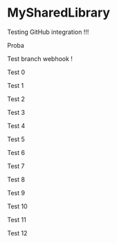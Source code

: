 # MySharedLibrary

Testing GitHub integration !!!

Proba

Test branch webhook !

Test 0

Test 1

Test 2

Test 3

Test 4

Test 5

Test 6

Test 7

Test 8

Test 9

Test 10

Test 11

Test 12

